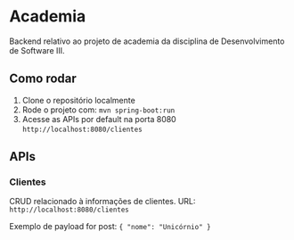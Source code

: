 # Academia

Backend relativo ao projeto de academia da disciplina de Desenvolvimento de Software III.

## Como rodar

1. Clone o repositório localmente
2. Rode o projeto com: `mvn spring-boot:run`
3. Acesse as APIs por default na porta 8080 `http://localhost:8080/clientes`

## APIs

### Clientes

CRUD relacionado à informações de clientes.
URL: `http://localhost:8080/clientes`

Exemplo de payload for post: 
`{
	"nome": "Unicórnio"
}`
